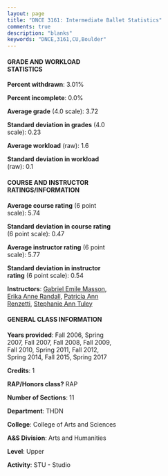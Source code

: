 ```yaml
---
layout: page
title: "DNCE 3161: Intermediate Ballet Statistics"
comments: true
description: "blanks"
keywords: "DNCE,3161,CU,Boulder"
---
```

<head>
<script src="https://ajax.googleapis.com/ajax/libs/jquery/2.1.3/jquery.min.js"></script>
<script src="https://dl.dropboxusercontent.com/s/pc42nxpaw1ea4o9/highcharts.js?dl=0"></script>
<!-- <script src="../assets/js/highcharts.js"></script> -->
<style type="text/css">@font-face {
	font-family: "Bebas Neue";
	src: url(https://www.filehosting.org/file/details/544349/BebasNeue Regular.otf) format("opentype");
	}
	h1.Bebas { 
		font-family: "Bebas Neue", Verdana, Tahoma;
	}
</style>
</head>
<body>
	<div id="container" style="float: right; width: 45%; height: 88%; margin-left: 2.5%; margin-right: 2.5%;"></div>
	<script language="JavaScript">
		$(document).ready(function() {
		var chart = {type: 'column'};
		var title = {text: 'Grade Distribution'};
		var xAxis = {categories: ['A','B','C','D','F'],crosshair: true};
		var yAxis = {min: 0,title: {text: 'Percentage'}};
		var tooltip = {headerFormat: '<center><b><span style="font-size:20px">{point.key}</span></b></center>',
		               pointFormat: '<td style="padding:0"><b>{point.y:.1f}%</b></td>',
		               footerFormat: '</table>',shared: true,useHTML: true};
		var plotOptions = {column: {pointPadding: 0.0,borderWidth: 0}};  
		var credits = {enabled: false};var series= [{name: 'Percent',data: [79.11,18.85,1.21,0.0,0.83,]}];
		var json = {};
		json.chart = chart;
		json.title = title;
		json.tooltip = tooltip;
		json.xAxis = xAxis;
		json.yAxis = yAxis;  
		json.series = series;
		json.plotOptions = plotOptions;  
		json.credits = credits;
		$('#container').highcharts(json);
	});
	</script>
</body>
			   
#### GRADE AND WORKLOAD STATISTICS

**Percent withdrawn**: 3.01%

**Percent incomplete**: 0.0%

**Average grade** (4.0 scale): 3.72

**Standard deviation in grades** (4.0 scale): 0.23

**Average workload** (raw): 1.6

**Standard deviation in workload** (raw): 0.1

#### COURSE AND INSTRUCTOR RATINGS/INFORMATION

**Average course rating** (6 point scale): 5.74

**Standard deviation in course rating** (6 point scale): 0.47

**Average instructor rating** (6 point scale): 5.77

**Standard deviation in instructor rating** (6 point scale): 0.54

**Instructors**: <a href='../../instructors/Gabriel_Emile_Masson'>Gabriel Emile Masson</a>, <a href='../../instructors/Erika_Anne_Randall'>Erika Anne Randall</a>, <a href='../../instructors/Patricia_Ann_Renzetti'>Patricia Ann Renzetti</a>, <a href='../../instructors/Stephanie_Ann_Tuley'>Stephanie Ann Tuley</a>

#### GENERAL CLASS INFORMATION

**Years provided**: Fall 2006, Spring 2007, Fall 2007, Fall 2008, Fall 2009, Fall 2010, Spring 2011, Fall 2012, Spring 2014, Fall 2015, Spring 2017

**Credits**: 1

**RAP/Honors class?** RAP

**Number of Sections**: 11

**Department**: THDN

**College**: College of Arts and Sciences

**A&S Division**: Arts and Humanities

**Level**: Upper

**Activity**: STU - Studio
